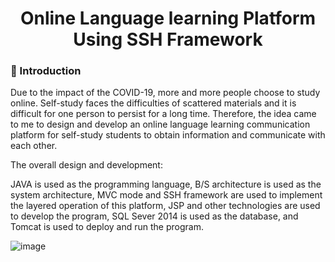 <h1 align="center">Online Language learning Platform Using SSH Framework</h1>

### :page_facing_up: Introduction

Due to the impact of the COVID-19, more and more people choose to study online. Self-study faces the difficulties of scattered materials and it is difficult for one person to persist for a long time. Therefore, the idea came to me to design and develop an online language learning communication platform for self-study students to obtain information and communicate with each other.

The overall design and development: 

JAVA is used as the programming language, B/S architecture is used as the system architecture, MVC mode and SSH framework are used to implement the layered operation of this platform, JSP and other technologies are used to develop the program, SQL Sever 2014 is used as the database, and Tomcat is used to deploy and run the program.

![image](https://github.com/liuhy99/language-learning-online-platform/assets/170445568/e6b4ba62-bc15-46ab-8fed-f70501d7530a)


